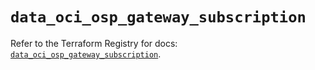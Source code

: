 # `data_oci_osp_gateway_subscription`

Refer to the Terraform Registry for docs: [`data_oci_osp_gateway_subscription`](https://registry.terraform.io/providers/oracle/oci/6.18.0/docs/data-sources/osp_gateway_subscription).
